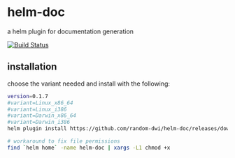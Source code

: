 # helm-doc
a helm plugin for documentation generation

[![Build Status](https://travis-ci.com/random-dwi/helm-doc.svg?branch=master)](https://travis-ci.com/random-dwi/helm-doc)

## installation

choose the variant needed and install with the following:

```bash
version=0.1.7
#variant=Linux_x86_64
#variant=Linux_i386
#variant=Darwin_x86_64
#variant=Darwin_i386
helm plugin install https://github.com/random-dwi/helm-doc/releases/download/${version}/helm-doc_${version}_${variant}.tar.gz

# workaround to fix file permissions
find `helm home` -name helm-doc | xargs -L1 chmod +x
```